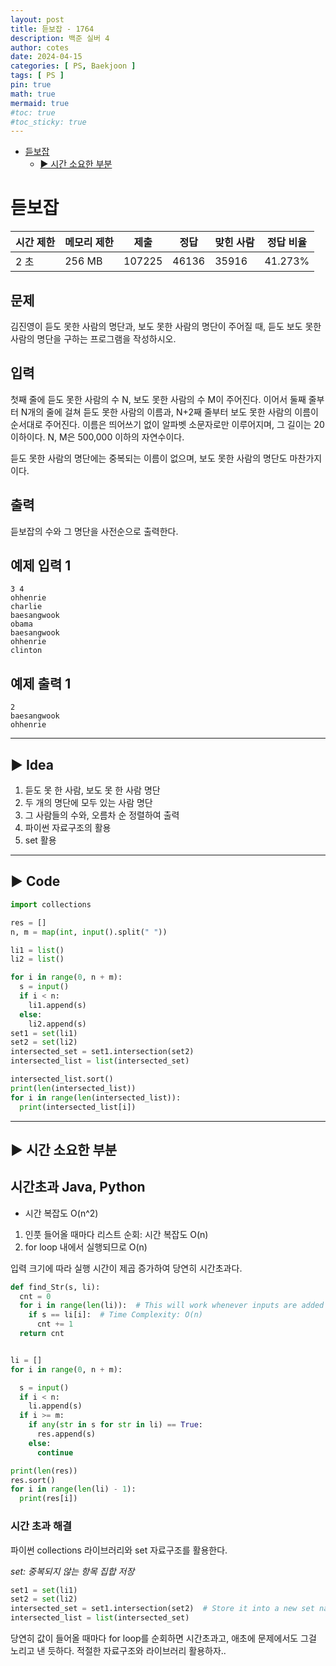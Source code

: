 ```yaml
---
layout: post
title: 듣보잡 - 1764
description: 백준 실버 4
author: cotes
date: 2024-04-15
categories: [ PS, Baekjoon ]
tags: [ PS ]
pin: true
math: true
mermaid: true
#toc: true
#toc_sticky: true
---
```


<!-- TOC -->

* [듣보잡](#듣보잡)
  * [► 시간 소요한 부분](#-시간-소요한-부분)

<!-- TOC -->

# 듣보잡

| 시간 제한 | 메모리 제한 | 제출     | 정답    | 맞힌 사람 | 정답 비율   |
|-------|--------|--------|-------|-------|---------|
| 2 초   | 256 MB | 107225 | 46136 | 35916 | 41.273% |


<h2> 문제 </h2>

김진영이 듣도 못한 사람의 명단과, 보도 못한 사람의 명단이 주어질 때, 듣도 보도 못한 사람의 명단을 구하는 프로그램을 작성하시오.

## 입력

첫째 줄에 듣도 못한 사람의 수 N, 보도 못한 사람의 수 M이 주어진다. 이어서 둘째 줄부터 N개의 줄에 걸쳐 듣도 못한 사람의 이름과, N+2째 줄부터 보도 못한 사람의 이름이 순서대로 주어진다. 이름은 띄어쓰기
없이 알파벳 소문자로만 이루어지며, 그 길이는 20 이하이다. N, M은 500,000 이하의 자연수이다.

듣도 못한 사람의 명단에는 중복되는 이름이 없으며, 보도 못한 사람의 명단도 마찬가지이다.

## 출력

듣보잡의 수와 그 명단을 사전순으로 출력한다.

## 예제 입력 1

```
3 4
ohhenrie
charlie
baesangwook
obama
baesangwook
ohhenrie
clinton
```

## 예제 출력 1

```
2
baesangwook
ohhenrie
```

---

## ► Idea

1. 듣도 못 한 사람, 보도 못 한 사람 명단
1. 두 개의 명단에 모두 있는 사람 명단
2. 그 사람들의 수와, 오름차 순 정렬하여 출력
3. 파이썬 자료구조의 활용
1. set 활용

---

## ► Code

```python
import collections

res = []
n, m = map(int, input().split(" "))

li1 = list()
li2 = list()

for i in range(0, n + m):
  s = input()
  if i < n:
    li1.append(s)
  else:
    li2.append(s)
set1 = set(li1)
set2 = set(li2)
intersected_set = set1.intersection(set2)
intersected_list = list(intersected_set)

intersected_list.sort()
print(len(intersected_list))
for i in range(len(intersected_list)):
  print(intersected_list[i])
```

---

## ► 시간 소요한 부분

## 시간초과 Java, Python

- 시간 복잡도 O(n^2)

1. 인풋 들어올 때마다 리스트 순회: 시간 복잡도 O(n)
2. for loop 내에서 실행되므로 O(n)

입력 크기에 따라 실행 시간이 제곱 증가하여 당연히 시간초과다.

```python
def find_Str(s, li):
  cnt = 0
  for i in range(len(li)):  # This will work whenever inputs are added into the array.
    if s == li[i]:  # Time Complexity: O(n)
      cnt += 1
  return cnt


li = []
for i in range(0, n + m):

  s = input()
  if i < n:
    li.append(s)
  if i >= m:
    if any(str in s for str in li) == True:
      res.append(s)
    else:
      continue

print(len(res))
res.sort()
for i in range(len(li) - 1):
  print(res[i])
```

### 시간 초과 해결


파이썬 collections 라이브러리와 set 자료구조를 활용한다.

*set: 중복되지 않는 항목 집합 저장*

```python
set1 = set(li1)
set2 = set(li2)
intersected_set = set1.intersection(set2)  # Store it into a new set named intersected_set
intersected_list = list(intersected_set)
```

당연히 값이 들어올 때마다 for loop를 순회하면 시간초과고, 애초에 문제에서도 그걸 노리고 낸 듯하다. 적절한 자료구조와 라이브러리 활용하자..
